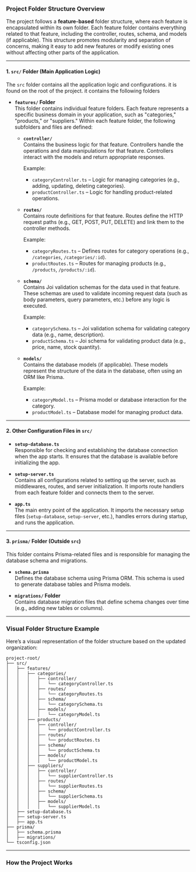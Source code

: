 
### **Project Folder Structure Overview**

The project follows a **feature-based** folder structure, where each feature is encapsulated within its own folder. Each feature folder contains everything related to that feature, including the controller, routes, schema, and models (if applicable). This structure promotes modularity and separation of concerns, making it easy to add new features or modify existing ones without affecting other parts of the application.

---

#### **1. `src/` Folder (Main Application Logic)**

The `src` folder contains all the application logic and configurations. it is found on the root of the project. it contains the following folders

- **`features/` Folder**  
  This folder contains individual feature folders. Each feature represents a specific business domain in your application, such as "categories," "products," or "suppliers." Within each feature folder, the following subfolders and files are defined:

  - **`controller/`**  
    Contains the business logic for that feature. Controllers handle the operations and data manipulations for that feature. Controllers interact with the models and return appropriate responses.

    Example:
    - `categoryController.ts` – Logic for managing categories (e.g., adding, updating, deleting categories).
    - `productController.ts` – Logic for handling product-related operations.

  - **`routes/`**  
    Contains route definitions for that feature. Routes define the HTTP request paths (e.g., GET, POST, PUT, DELETE) and link them to the controller methods. 

    Example:
    - `categoryRoutes.ts` – Defines routes for category operations (e.g., `/categories`, `/categories/:id`).
    - `productRoutes.ts` – Routes for managing products (e.g., `/products`, `/products/:id`).

  - **`schema/`**  
    Contains Joi validation schemas for the data used in that feature. These schemas are used to validate incoming request data (such as body parameters, query parameters, etc.) before any logic is executed.

    Example:
    - `categorySchema.ts` – Joi validation schema for validating category data (e.g., name, description).
    - `productSchema.ts` – Joi schema for validating product data (e.g., price, name, stock quantity).

  - **`models/`**  
    Contains the database models (if applicable). These models represent the structure of the data in the database, often using an ORM like Prisma.

    Example:
    - `categoryModel.ts` – Prisma model or database interaction for the category.
    - `productModel.ts` – Database model for managing product data.

---

#### **2. Other Configuration Files in `src/`**

- **`setup-database.ts`**  
  Responsible for checking and establishing the database connection when the app starts. It ensures that the database is available before initializing the app.

- **`setup-server.ts`**  
  Contains all configurations related to setting up the server, such as middlewares, routes, and server initialization. It imports route handlers from each feature folder and connects them to the server.

- **`app.ts`**  
  The main entry point of the application. It imports the necessary setup files (`setup-database`, `setup-server`, etc.), handles errors during startup, and runs the application.

---

#### **3. `prisma/` Folder (Outside `src`)**

This folder contains Prisma-related files and is responsible for managing the database schema and migrations.

- **`schema.prisma`**  
  Defines the database schema using Prisma ORM. This schema is used to generate database tables and Prisma models.
  
- **`migrations/` Folder**  
  Contains database migration files that define schema changes over time (e.g., adding new tables or columns).

---

### **Visual Folder Structure Example**

Here’s a visual representation of the folder structure based on the updated organization:

```
project-root/
├── src/
│   ├── features/
│   │   ├── categories/
│   │   │   ├── controller/
│   │   │   │   └── categoryController.ts
│   │   │   ├── routes/
│   │   │   │   └── categoryRoutes.ts
│   │   │   ├── schema/
│   │   │   │   └── categorySchema.ts
│   │   │   ├── models/
│   │   │   │   └── categoryModel.ts
│   │   ├── products/
│   │   │   ├── controller/
│   │   │   │   └── productController.ts
│   │   │   ├── routes/
│   │   │   │   └── productRoutes.ts
│   │   │   ├── schema/
│   │   │   │   └── productSchema.ts
│   │   │   ├── models/
│   │   │   │   └── productModel.ts
│   │   ├── suppliers/
│   │   │   ├── controller/
│   │   │   │   └── supplierController.ts
│   │   │   ├── routes/
│   │   │   │   └── supplierRoutes.ts
│   │   │   ├── schema/
│   │   │   │   └── supplierSchema.ts
│   │   │   ├── models/
│   │   │   │   └── supplierModel.ts
│   ├── setup-database.ts
│   ├── setup-server.ts
│   ├── app.ts
├── prisma/
│   ├── schema.prisma
│   ├── migrations/
└── tsconfig.json
```

---

### **How the Project Works**


